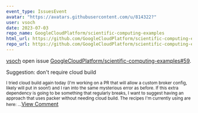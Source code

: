 ```yaml
---
event_type: IssuesEvent
avatar: "https://avatars.githubusercontent.com/u/814322?"
user: vsoch
date: 2023-07-03
repo_name: GoogleCloudPlatform/scientific-computing-examples
html_url: https://github.com/GoogleCloudPlatform/scientific-computing-examples/issues/59
repo_url: https://github.com/GoogleCloudPlatform/scientific-computing-examples
---
```


<a href='https://github.com/vsoch' target='_blank'>vsoch</a> open issue <a href='https://github.com/GoogleCloudPlatform/scientific-computing-examples/issues/59' target='_blank'>GoogleCloudPlatform/scientific-computing-examples#59</a>.

<p>Suggestion: don't require cloud build</p><small>I tried cloud build again today (I'm working on a PR that will allow a custom broker config, likely will put in soon!) and I ran into the same mysterious error as before. If this extra dependency is going to be something that regularly breaks, I want to suggest having an approach that uses packer without needing cloud build. The recipes I'm currently using are here:...</small><a href='https://github.com/GoogleCloudPlatform/scientific-computing-examples/issues/59' target='_blank'>View Comment</a>